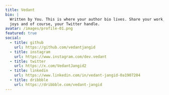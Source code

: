 ```yaml
---
title: Vedant
bio: |
  Written by You. This is where your author bio lives. Share your work, your
  joys and of course, your Twitter handle.
avatar: /images/profile-01.png
featured: true
social:
  - title: github
    url: https://github.com/vedantjangid
  - title: instagram
    url: https://www.instagram.com/dev.vedant
  - title: twitter
    url: https://x.com/VedantJangid2
  - title: linkedin
    url: https://www.linkedin.com/in/vedant-jangid-0a1907204
  - title: dribbble
    url: https://dribbble.com/vedant-jangid
---
```

